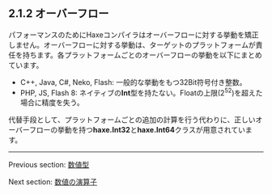 ## 2.1.2 オーバーフロー

パフォーマンスのためにHaxeコンパイラはオーバーフローに対する挙動を矯正しません。オーバーフローに対する挙動は、ターゲットのプラットフォームが責任を持ちます。各プラットフォームごとのオーバーフローの挙動を以下にまとめています。

* C++, Java, C#, Neko, Flash: 一般的な挙動をもつ32Bit符号付き整数。
* PHP, JS, Flash 8: ネイティブの**Int**型を持たない。Floatの上限(2<sup>52</sup>)を超えた場合に精度を失う。

代替手段として、プラットフォームごとの追加の計算を行う代わりに、正しいオーバーフローの挙動を持つ**haxe.Int32**と**haxe.Int64**クラスが用意されています。

---

Previous section: [数値型](types-numeric-types.md)

Next section: [数値の演算子](types-numeric-operators.md)